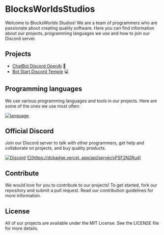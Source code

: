 # BlocksWorldsStudios

Welcome to BlocksWorlds Studios! We are a team of programmers who are passionate about creating quality software. Here you can find information about our projects, programming languages we use and how to join our Discord server.

## Projects

- [ChatBot Discord OpenAi](link-to-project) 🤖
- [Bot Start Discord Temple](link-to-project) 💻

## Programming languages

We use various programming languages and tools in our projects. Here are some of the ones we use most often:

[![language](https://skillicons.dev/icons?i=java,kotlin,nodejs,figma,javascript,python,typescript,git,blender&theme=light)](https://github.com/BlocksWorlds/BlocksWorlds/)

## Official Discord

Join our Discord server to talk with other programmers, get help and collaborate on projects, and buy quality products.

[![Discord](https://skillicons.dev/icons?i=discord&theme=light)](https://github.com/BlocksWorlds/BlocksWorlds/) [![](https://dcbadge.vercel. app/api/server/xPSF2N2Rud)](https://discord.gg/xPSF2N2Rud)


## Contribute

We would love for you to contribute to our projects! To get started, fork our repository and submit a pull request. Read our contribution guidelines for more information.

## License

All of our projects are available under the MIT License. See the LICENSE file for more details.
